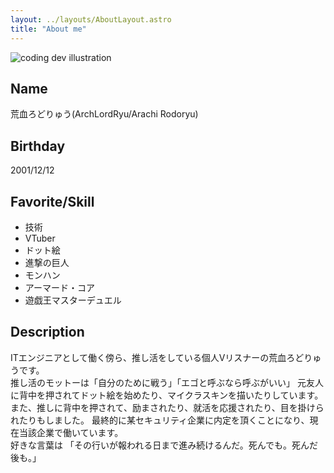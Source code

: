 ```yaml
---
layout: ../layouts/AboutLayout.astro
title: "About me"
---
```


<div>
  <img src="/qwax-icon.png" class="sm:w-1/2 mx-auto" alt="coding dev illustration">
</div>

## Name

荒血ろどりゅう(ArchLordRyu/Arachi Rodoryu)

## Birthday

2001/12/12

## Favorite/Skill

- 技術
- VTuber
- ドット絵
- 進撃の巨人
- モンハン
- アーマード・コア
- 遊戯王マスターデュエル

## Description

ITエンジニアとして働く傍ら、推し活をしている個人Vリスナーの荒血ろどりゅうです。  
推し活のモットーは「自分のために戦う」「エゴと呼ぶなら呼ぶがいい」
元友人に背中を押されてドット絵を始めたり、マイクラスキンを描いたりしています。
また、推しに背中を押されて、励まされたり、就活を応援されたり、目を掛けられたりもしました。
最終的に某セキュリティ企業に内定を頂くことになり、現在当該企業で働いています。  
好きな言葉は
「その行いが報われる日まで進み続けるんだ。死んでも。死んだ後も。」
